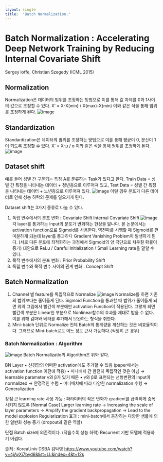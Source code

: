 ```yaml
---
layout: single
title:  "Batch Normalization."
---
```


# Batch Normalization : Accelerating Deep Network Training by Reducing Internal Covariate Shift
Sergey loffe, Christian Szegedy (ICML 2015)

## Normalization 
Normalization은 데이터의 범위를 조정하는 방법으로 이를 통해 값 자체를 0과 1사이의 값으로 조정할 수 있다.
X’ = X-X(min) / X(max)-X(min) 이와 같은 식을 통해 범위를 조정하게 된다.
![image](https://user-images.githubusercontent.com/33116818/115121684-06803e00-9fef-11eb-84fe-c0cea8c7c7b0.png)

## Standardization
Standardization은 데이터의 범위를 조정하는 방법으로 이를 통해 평균이 0, 분산이 1이 되도록 조정할 수 있다.
X’ = X-μ / σ 이와 같은 식을 통해 범위를 조정하게 된다.
![image](https://user-images.githubusercontent.com/33116818/115121708-21eb4900-9fef-11eb-9db4-d3c5f922a9e0.png)

## Dataset shift
예를 들어 성별 간 구분되는 특징 A를 분류하는 Task가 있다고 한다.
Train Data = 성별 간 특징을 나타내는 데이터 + 청년층으로 이루어져 있고, Test Data = 성별 간 특징을 나타내는 데이터 + 노년층으로 이루어져 있다.
![image](https://user-images.githubusercontent.com/33116818/115121739-3cbdbd80-9fef-11eb-86c2-e706926fb30c.png)
이럴 경우 분포가 다른 데이터로 인해 성능 하락의 문제를 일으키게 된다.

Dataset shift는 3가지 종류로 나눌 수 있다.
1)	독립 변수에서의 분포 변화 : Covariate Shift
    Internal Covariate Shift
    ![image](https://user-images.githubusercontent.com/33116818/115121773-71317980-9fef-11eb-8d8d-7b18de884cb0.png)
    각 layer를 통과하는 Input의 분포가 변화하는 현상을 맗나다. 
    본 논문에서는 activation function으로 Sigmoid를 사용한다. 
    역전파를 시행할 때 Sigmoid를 편미분하게 되는데 layer를 통과하다 Gradient Vanishing Problem이 발생하게 된다. (서로 다른 분포에 최적화하는 과정에서 Sigmoid의 양 극단으로 치우칠 확률이 증가)
    대안으로 ReLu / Careful Initialization / Small Learning rate을 말할 수 있다. 
2)	목적 변수에서의 분포 변화 : Prior Probability Shift
3)	독립 변수와 목적 변수 사이의 관계 변화 : Concept Shift

## Batch Normalization
1) Channel 별 feature를 독립적으로 Normalize
![image](https://user-images.githubusercontent.com/33116818/115121801-98884680-9fef-11eb-842b-f6750918bde1.png)
Normalize를 하면 기존의 범위보다는 줄어들게 된다.
Sigmoid Function을 통과할 때 범위가 줄어들게 되면 위의 그림에서 빨간색 부분에만 activation Function이 적용된다. 그렇게 되면 빨간색 부분은 Linear한 부분으로 Nonlinear함수의 효과를 제대로 받을 수 없다. 이를 위해 감마와 베타를 추가해서 보완하는 형식을 취한다.
2) Mini-batch 단위로 Normalize
전체 Batch의 통계량을 계산하는 것은 비효율적이다. 그러므로 Mini-batch로도 어느 정도 근사 가능하다.(적당히 큰 경우)

### Batch Normalization : Algorithm
![image](https://user-images.githubusercontent.com/33116818/115121834-beade680-9fef-11eb-9725-e380dcb63a87.png)
Batch Normalizatio의 Algorithm은 위와 같다.

BN Layer
• 신경망의 어떠한 activation에도 추가할 수 있음 (paper에서는 activation function 이전에 적용)
• 미니배치 간 완전히 독립적인 것은 아님 → learnable parameter γ와 β가 있기 때문
• γ와 β로 표현되는 선형변환의 input이 normalized → 안정적인 수렴
• 미니배치에 따라 다양한 normalization 수행 → Generalization

장점
큰 learning rate 사용 가능 : 파라미터의 작은 변화가 gradient를 급격하게 증폭시키지 않도록
[Normal Case]
Larger learning rate → Increasing the scale of layer parameters → Amplify the gradient backpropagation → Lead to the model explosion
Regularization 효과 : mini-batch에서 등장하는 다양한 샘플에 의한 일반화 성능 증가 (dropout과 같은 역할)

단점
Batch size에 의존적이다. (작을수록 성능 하락)
Recurrent 기반 모델에 적용하기 어렵다.

출처 : KoreaUniv DSBA 김탁영
https://www.youtube.com/watch?v=4jAyXi7byd8&list=LL&index=4&t=12s


